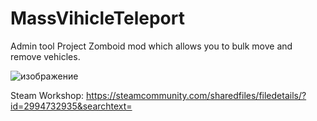 # MassVihicleTeleport
Admin tool Project Zomboid mod which allows you to bulk move and remove vehicles.

![изображение](https://github.com/etomarat/MassVehicleTeleport/assets/710389/b96d930d-b96a-4f85-b51d-88897fc957c2)


Steam Workshop: https://steamcommunity.com/sharedfiles/filedetails/?id=2994732935&searchtext=
